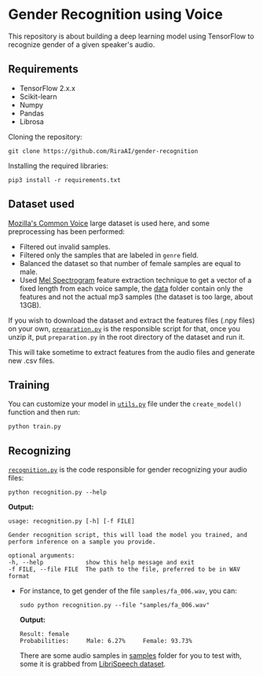 # Gender Recognition using Voice

This repository is about building a deep learning model using TensorFlow to recognize gender of a given speaker's audio.

## Requirements

- TensorFlow 2.x.x
- Scikit-learn
- Numpy
- Pandas
- Librosa

Cloning the repository:

    git clone https://github.com/RiraAI/gender-recognition

Installing the required libraries:

    pip3 install -r requirements.txt

## Dataset used

[Mozilla's Common Voice](https://www.kaggle.com/mozillaorg/common-voice) large dataset is used here, and some preprocessing has been performed:
- Filtered out invalid samples.
- Filtered only the samples that are labeled in `genre` field.
- Balanced the dataset so that number of female samples are equal to male.
- Used [Mel Spectrogram](https://librosa.github.io/librosa/generated/librosa.feature.melspectrogram.html) feature extraction technique to get a vector of a fixed length from each voice sample, the [data](data/) folder contain only the features and not the actual mp3 samples (the dataset is too large, about 13GB).

If you wish to download the dataset and extract the features files (.npy files) on your own, [`preparation.py`](preparation.py) is the responsible script for that, once you unzip it, put `preparation.py` in the root directory of the dataset and run it. 

This will take sometime to extract features from the audio files and generate new .csv files.

## Training
You can customize your model in [`utils.py`](utils.py) file under the `create_model()` function and then run:

    python train.py

## Recognizing

[`recognition.py`](recognition.py) is the code responsible for gender recognizing your audio files:

    python recognition.py --help

**Output:**

    usage: recognition.py [-h] [-f FILE]

    Gender recognition script, this will load the model you trained, and perform inference on a sample you provide.

    optional arguments:
    -h, --help            show this help message and exit
    -f FILE, --file FILE  The path to the file, preferred to be in WAV format

- For instance, to get gender of the file `samples/fa_006.wav`, you can:

      sudo python recognition.py --file "samples/fa_006.wav"

    **Output:**

      Result: female
      Probabilities:     Male: 6.27%     Female: 93.73%
  
  There are some audio samples in [samples](samples) folder for you to test with, some it is grabbed from [LibriSpeech dataset](http://www.openslr.org/12).
 